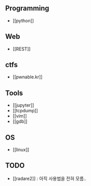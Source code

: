 
## Programming
- [[python]]

## Web
- [[REST]]

## ctfs
- [[pwnable.kr]]

## Tools 
- [[jupyter]]
- [[tcpdump]]
- [[vim]]
- [[gdb]]

## OS
- [[linux]]


## TODO
- [[radare2]]  :  아직 사용법을 전혀 모름.. 

